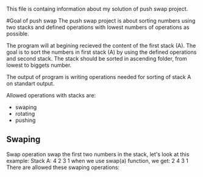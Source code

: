 This file is containg information about my solution of push swap project. 

#Goal of push swap
The push swap project is about sorting numbers using two stacks and defined operations with lowest numbers of operations as possible.

The program will at begining recieved the content of the first stack (A). The goal is to sort the numbers in first stack (A) by using the defined operations and second stack. The stack should be sorted in ascending folder, from lowest to biggets number.

The output of program is writing operations needed for sorting of stack A on standart output.

Allowed operations with stacks are:
- swaping
- rotating
- pushing

## Swaping
Swap operation swap the first two numbers in the stack, let's look at this example:
Stack A:
	4
	2
	3
	1
when we use swap(a) function, we get:
	2
	4
	3
	1
There are allowed these swaping operations:


